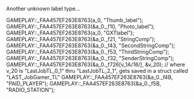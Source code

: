 Another unknown label type...

GAMEPLAY::_FAA457EF263E8763(a_0, "Thumb_label");
GAMEPLAY::_FAA457EF263E8763(&a_0._f10, "Photo_label");
GAMEPLAY::_FAA457EF263E8763(a_0, "GXTlabel");
GAMEPLAY::_FAA457EF263E8763(&a_0._f21, "StringComp");
GAMEPLAY::_FAA457EF263E8763(&a_0._f43, "SecondStringComp");
GAMEPLAY::_FAA457EF263E8763(&a_0._f53, "ThirdStringComp");
GAMEPLAY::_FAA457EF263E8763(&a_0._f32, "SenderStringComp");
GAMEPLAY::_FAA457EF263E8763(&a_0._f726[v_1A/*16*/], &v_20); // where v_20 is "LastJobTL_0_1" thru "LastJobTL_2_1", gets saved in a struct called "LAST_JobGamer_TL"
GAMEPLAY::_FAA457EF263E8763(&a_0._f4B, "PAID_PLAYER");
GAMEPLAY::_FAA457EF263E8763(&a_0._f5B, "RADIO_STATION");